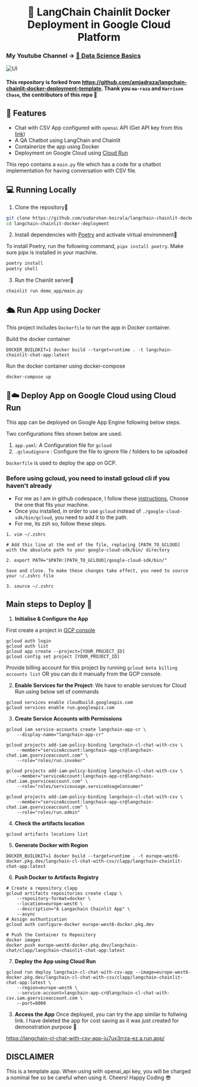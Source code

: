 <h1 align="center">
📖 LangChain Chainlit Docker Deployment in Google Cloud Platform
</h1>

### My Youtube Channel -> [🎥 Data Science Basics](https://www.youtube.com/@datasciencebasics)
![UI](image.png?raw=true)

#### This repository is forked from https://github.com/amjadraza/langchain-chainlit-docker-deployment-template. Thank you `ma-raza` and `Harrison Chase`, the contributors of this repo 🙏

## 🔧 Features

- Chat with CSV App configured with `openai` API (Get API key from this [link](https://platform.openai.com/account/api-keys))
- A QA Chatbot using LangChain and Chainlit
- Containerize the app using Docker
- Deployment on Google Cloud using [Cloud Run](https://cloud.google.com/sdk/gcloud/reference/run/deploy)

This repo contains a `main.py` file which has a code for a chatbot implementation for having conversation with CSV file.


## 💻 Running Locally

1. Clone the repository📂

```bash
git clone https://github.com/sudarshan-koirala/langchain-chainlit-docker-deployment
cd langchain-chainlit-docker-deployment 
```

2. Install dependencies with [Poetry](https://python-poetry.org/) and activate virtual environment🔨  

To install Poetry, run the following command, `pipx install poetry`. Make sure pipx is installed in your machine.  

```bash
poetry install
poetry shell
```

3. Run the Chainlit server🚀

```bash
chainlit run demo_app/main.py
```

## 🛳️ Run App using Docker
This project includes `Dockerfile` to run the app in Docker container.

Build the docker container

``DOCKER_BUILDKIT=1 docker build --target=runtime . -t langchain-chainlit-chat-app:latest
``

Run the docker container using docker-compose

``docker-compose up``


🚒☁️ Deploy App on Google Cloud using Cloud Run
--------------------------------
This app can be deployed on Google App Engine following below steps.

Two configurations files shown below are used. 

1. `app.yaml`: A Configuration file for `gcloud`
2. `.gcloudignore` : Configure the file to ignore file / folders to be uploaded

`Dockerfile` is used to deploy the app on GCP.

### Before using gcloud, you need to install gcloud cli if you haven't already
- For me as I am in github codespace, I follow these [instructions](https://cloud.google.com/sdk/docs/install#linux), Choose the one that fits your machine.
- Once you installed, in order to use `gcloud` instead of `./google-cloud-sdk/bin/gcloud`, you need to add it to the path.
- For me, its zsh so, follow these steps.
```
1. vim ~/.zshrc

# Add this line at the end of the file, replacing [PATH_TO_GCLOUD] with the absolute path to your google-cloud-sdk/bin/ directory

2. export PATH="$PATH:[PATH_TO_GCLOUD]/google-cloud-sdk/bin/"

Save and close. To make these changes take effect, you need to source your ~/.zshrc file

3. source ~/.zshrc

```

## Main steps to Deploy 🚀

1. **Initialise & Configure the App**

First create a project in [GCP console](https://console.cloud.google.com)

```
gcloud auth login
gcloud auth list
gcloud app create --project=[YOUR_PROJECT_ID]
gcloud config set project [YOUR_PROJECT_ID]
```

Provide billing account for this project by running `gcloud beta billing accounts list` OR you can do it manually from the GCP console.


2. **Enable Services for the Project**: We have to enable services for Cloud Run using below set of commands
```
gcloud services enable cloudbuild.googleapis.com
gcloud services enable run.googleapis.com
```

3. **Create Service Accounts with Permissions**
```
gcloud iam service-accounts create langchain-app-cr \
    --display-name="langchain-app-cr"

gcloud projects add-iam-policy-binding langchain-cl-chat-with-csv \
    --member="serviceAccount:langchain-app-cr@langchain-chat.iam.gserviceaccount.com" \
    --role="roles/run.invoker"

gcloud projects add-iam-policy-binding langchain-cl-chat-with-csv \
    --member="serviceAccount:langchain-app-cr@langchain-chat.iam.gserviceaccount.com" \
    --role="roles/serviceusage.serviceUsageConsumer"

gcloud projects add-iam-policy-binding langchain-cl-chat-with-csv \
    --member="serviceAccount:langchain-app-cr@langchain-chat.iam.gserviceaccount.com" \
    --role="roles/run.admin"
```

4. **Check the artifacts location**
```
gcloud artifacts locations list
```
5. **Generate Docker with Region**
```
DOCKER_BUILDKIT=1 docker build --target=runtime . -t europe-west6-docker.pkg.dev/langchain-cl-chat-with-csv/clapp/langchain-chainlit-chat-app:latest
```

6. **Push Docker to Artifacts Registry**
```
# Create a repository clapp
gcloud artifacts repositories create clapp \
    --repository-format=docker \
    --location=europe-west6 \
    --description="A Langachain Chainlit App" \
    --async
# Assign authuntication
gcloud auth configure-docker europe-west6-docker.pkg.dev

# Push the Container to Repository
docker images
docker push europe-west6-docker.pkg.dev/langchain-chat/clapp/langchain-chainlit-chat-app:latest
```

7. **Deploy the App using Cloud Run**

```
gcloud run deploy langchain-cl-chat-with-csv-app --image=europe-west6-docker.pkg.dev/langchain-cl-chat-with-csv/clapp/langchain-chainlit-chat-app:latest \
    --region=europe-west6 \
    --service-account=langchain-app-cr@langchain-cl-chat-with-csv.iam.gserviceaccount.com \
    --port=8000
```

3. **Access the App** 
Once deployed, you can try the app similar to follwing link. I have deleted the app for cost saving as it was just created for demonstration purpose 🙂

https://langchain-cl-chat-with-csv-app-iu7ux3rrza-ez.a.run.app/


## DISCLAIMER

This is a template app. When using with openai_api key, you will be charged a nominal fee so be careful when using it. Cheers! Happy Coding 😎
